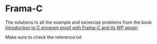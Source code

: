 # Frama-C
The solutions to all the example and excercise problems from the book [Introduction to C program proof with Frama-C and its WP plugin](https://allan-blanchard.fr/publis/frama-c-wp-tutorial-en.pdf) 

Make sure to check the reference.txt
